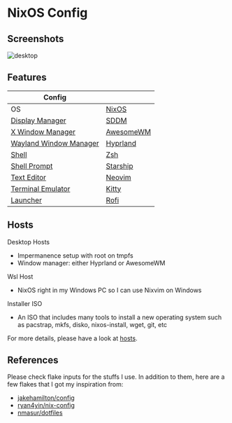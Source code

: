 # NixOS Config

## Screenshots

![desktop](https://i.imgur.com/0WEGVkj.png)

## Features

|Config                                                                        |                                          |
|-----------------------------------------------------                         |------------------------------------------|
|OS                                                                            |[NixOS](https://nixos.org/)               |
|[Display Manager](./modules/nixos/system/graphics/sddm/default.nix)           |[SDDM](https://github.com/sddm/sddm)      |
|[X Window Manager](./modules/nixos/system/graphics/awesome/default.nix)       |[AwesomeWM](https://awesomewm.org/)       |
|[Wayland Window Manager](./modules/nixos/system/graphics/hyprland/default.nix)|[Hyprland](https://hyprland.org/)         |
|[Shell](./modules/home-manager/dotfiles/shell/zsh.nix)                        |[Zsh](https://www.zsh.org/)               |
|[Shell Prompt](./modules/home-manager/dotfiles/shell/starship.nix)            |[Starship](https://starship.rs/)          |
|[Text Editor](https://github.com/anhphan156/nvim-config)                      |[Neovim](https://neovim.io/)              |
|[Terminal Emulator](./modules/home-manager/dotfiles/kitty/default.nix)        |[Kitty](https://sw.kovidgoyal.net/kitty/) |
|[Launcher](./modules/home-manager/dotfiles/rofi/default.nix)                  |[Rofi](https://github.com/davatorium/rofi)|

## Hosts
Desktop Hosts
+ Impermanence setup with root on tmpfs
+ Window manager: either Hyprland or AwesomeWM

Wsl Host
+ NixOS right in my Windows PC so I can use Nixvim on Windows

Installer ISO
+ An ISO that includes many tools to install a new operating system such as pacstrap, mkfs, disko, nixos-install, wget, git, etc

For more details, please have a look at [hosts](./hosts).

## References

Please check flake inputs for the stuffs I use. In addition to them, here are a few flakes that I got my inspiration from:
+ [jakehamilton/config](https://github.com/jakehamilton/config)
+ [ryan4yin/nix-config](https://github.com/ryan4yin/nix-config)
+ [nmasur/dotfiles](https://github.com/nmasur/dotfiles)

